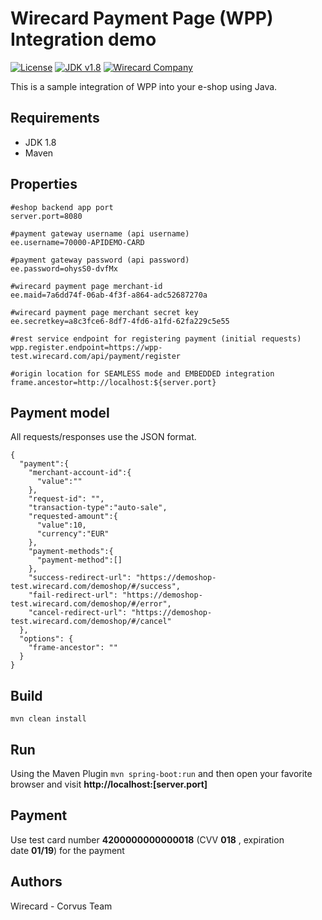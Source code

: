 # Wirecard Payment Page (WPP) Integration demo

[![License](https://img.shields.io/badge/license-GPLv3-blue.svg)](https://raw.githubusercontent.com/wirecard/wpp-integration-demo-java/master/LICENSE)
[![JDK v1.8](https://img.shields.io/badge/JDK-v1.8-orange.svg)](http://www.java.com/)
[![Wirecard Company](https://img.shields.io/badge/Wirecard-Company-blue.svg)](https://www.wirecard.com/)

This is a sample integration of WPP into your e-shop using Java. 

## Requirements

* JDK 1.8
* Maven

## Properties

```
#eshop backend app port
server.port=8080

#payment gateway username (api username)
ee.username=70000-APIDEMO-CARD

#payment gateway password (api password)
ee.password=ohysS0-dvfMx

#wirecard payment page merchant-id
ee.maid=7a6dd74f-06ab-4f3f-a864-adc52687270a

#wirecard payment page merchant secret key
ee.secretkey=a8c3fce6-8df7-4fd6-a1fd-62fa229c5e55

#rest service endpoint for registering payment (initial requests)
wpp.register.endpoint=https://wpp-test.wirecard.com/api/payment/register

#origin location for SEAMLESS mode and EMBEDDED integration
frame.ancestor=http://localhost:${server.port}
```

## Payment model

All requests/responses use the JSON format.

```
{
  "payment":{
    "merchant-account-id":{
      "value":""
    },
    "request-id": "",
    "transaction-type":"auto-sale",
    "requested-amount":{
      "value":10,
      "currency":"EUR"
    },
    "payment-methods":{
      "payment-method":[]
    },
    "success-redirect-url": "https://demoshop-test.wirecard.com/demoshop/#/success",
    "fail-redirect-url": "https://demoshop-test.wirecard.com/demoshop/#/error",
    "cancel-redirect-url": "https://demoshop-test.wirecard.com/demoshop/#/cancel"
  },
  "options": {
    "frame-ancestor": ""
  }
}
```

## Build

``mvn clean install``

## Run

Using the Maven Plugin
``mvn spring-boot:run`` and then open your favorite browser and visit **http://localhost:[server.port]**

## Payment

Use test card number **4200000000000018** (CVV **018** , expiration date **01/19**) for the payment

## Authors
Wirecard - Corvus Team
